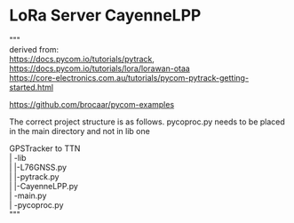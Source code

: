 # LoRa Server CayenneLPP

"""  
derived from:   
https://docs.pycom.io/tutorials/pytrack,   
https://docs.pycom.io/tutorials/lora/lorawan-otaa  
https://core-electronics.com.au/tutorials/pycom-pytrack-getting-started.html 

https://github.com/brocaar/pycom-examples
                                      
The correct project structure is as follows. pycoproc.py needs to be placed in the main directory and not in lib one    


GPSTracker to TTN   
| -lib  
|   |-L76GNSS.py  
|   |-pytrack.py  
|   |-CayenneLPP.py    
| -main.py  
| -pycoproc.py  
"""

